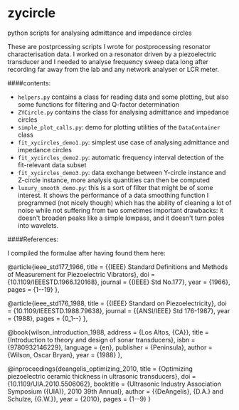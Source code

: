 zycircle
========

python scripts for analysing admittance and impedance circles

These are postprcessing scripts I wrote for postprocessing resonator characterisation data. I worked on a resonator driven by a piezoelectric transducer and I needed to analyse frequency sweep data long after recording far away from the lab and any network analyser or LCR meter.

####contents:
- `helpers.py` contains a class for reading data and some plotting, but also some functions for filtering and Q-factor determination
- `ZYCircle.py` contains the class for analysing admittance and impedance circles
- `simple_plot_calls.py`: demo for plotting utilities of the `DataContainer` class
- `fit_xycircles_demo1.py`: simplest use case of analysing admittance and impedance circles
- `fit_xycircles_demo2.py`: automatic frequency interval detection of the fit-relevant data subset
- `fit_xycircles_demo3.py`: data exchange between Y-circle instance and Z-circle instance, more analysis quantities can then be computed
- `luxury_smooth_demo.py`: this is a sort of filter that might be of some interest. It shows the performance of a data smoothing function I programmed (not nicely though) which has the ability of cleaning a lot of noise while not suffering from two sometimes important drawbacks: it doesn't broaden peaks like a simple lowpass, and it doesn't turn poles into wavelets.


####References:

I compiled the formulae after having found them here:

@article{ieee_std177_1966,
	title = {{IEEE} Standard Definitions and Methods of Measurement for Piezoelectric Vibrators},
	doi = {10.1109/IEEESTD.1966.120168},
	journal = {{IEEE} Std No.177},
	year = {1966},
	pages = {1--19}
},

@article{ieee_std176_1988,
	title = {{IEEE} Standard on Piezoelectricity},
	doi = {10.1109/IEEESTD.1988.79638},
	journal = {{ANSI/IEEE} Std 176-1987},
	year = {1988},
	pages = {0\_1--}
},

@book{wilson_introduction_1988,
	address = {Los Altos, {CA}},
	title = {Introduction to theory and design of sonar transducers},
	isbn = {9780932146229},
	language = {en},
	publisher = {Peninsula},
	author = {Wilson, Oscar Bryan},
	year = {1988}
},

@inproceedings{deangelis_optimizing_2010,
	title = {Optimizing piezoelectric ceramic thickness in ultrasonic transducers},
	doi = {10.1109/UIA.2010.5506062},
	booktitle = {Ultrasonic Industry Association Symposium ({UIA)}, 2010 39th Annual},
	author = {{DeAngelis}, {D.A.} and Schulze, {G.W.}},
	year = {2010},
	pages = {1--9}
}